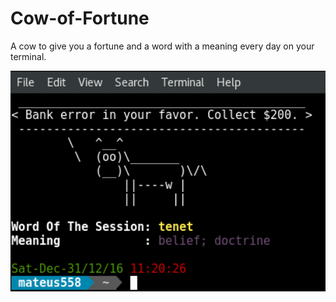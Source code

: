 # Cow-of-Fortune
A cow to give you a fortune and a word with a meaning every day on your terminal.

<p align="center">
  <img src="sample.png" width="600"/>
</p>

